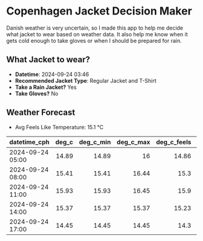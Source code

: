 
# Copenhagen Jacket Decision Maker

Danish weather is very uncertain, so I made this app to help me decide what jacket to wear based on weather data. 
It also help me know when it gets cold enough to take gloves or when I should be prepared for rain.

## What Jacket to wear?

- **Datetime**: 2024-09-24 03:46
- **Recommended Jacket Type**: Regular Jacket and T-Shirt
- **Take a Rain Jacket?** Yes
- **Take Gloves?** No

## Weather Forecast
- Avg Feels Like Temperature: 15.1 °C

| datetime_cph     |   deg_c |   deg_c_min |   deg_c_max |   deg_c_feels | weather   | wind   | rain   |
|:-----------------|--------:|------------:|------------:|--------------:|:----------|:-------|:-------|
| 2024-09-24 05:00 |   14.89 |       14.89 |       16    |         14.86 | Clouds    | Low    | None   |
| 2024-09-24 08:00 |   15.41 |       15.41 |       16.44 |         15.3  | Rain      | Low    | Low    |
| 2024-09-24 11:00 |   15.93 |       15.93 |       16.45 |         15.9  | Rain      | Low    | Low    |
| 2024-09-24 14:00 |   15.37 |       15.37 |       15.37 |         15.23 | Rain      | Low    | Low    |
| 2024-09-24 17:00 |   14.45 |       14.45 |       14.45 |         14.3  | Rain      | Low    | Low    |
        